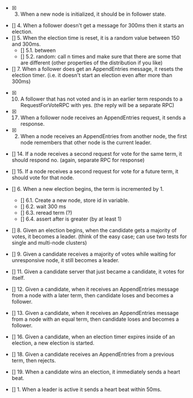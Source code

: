 - [x] 3. When a new node is initialized, it should be in follower state.
- [] 4. When a follower doesn't get a message for 300ms then it starts an election.
- [] 5. When the election time is reset, it is a random value between 150 and 300ms.
	- [] 5.1. between
	- [] 5.2. random: call n times and make sure that there are some that are different (other properties of the distribution if you like)
- [] 7. When a follower does get an AppendEntries message, it resets the election timer. (i.e. it doesn't start an election even after more than 300ms)
- [x] 10. A follower that has not voted and is in an earlier term responds to a RequestForVoteRPC with yes. (the reply will be a separate RPC)
- [x] 17. When a follower node receives an AppendEntries request, it sends a response.
- [x] 2. When a node receives an AppendEntries from another node, the first node remembers that other node is the current leader.

- [] 14. If a node receives a second request for vote for the same term, it should respond no. (again, separate RPC for response)
- [] 15. If a node receives a second request for vote for a future term, it should vote for that node.
 
- [] 6. When a new election begins, the term is incremented by 1.
	- [] 6.1. Create a new node, store id in variable.
	- [] 6.2. wait 300 ms
	- [] 6.3. reread term (?)
	- [] 6.4. assert after is greater (by at least 1)
- [] 8. Given an election begins, when the candidate gets a majority of votes, it becomes a leader. (think of the easy case; can use two tests for single and multi-node clusters)
- [] 9. Given a candidate receives a majority of votes while waiting for unresponsive node, it still becomes a leader.
- [] 11. Given a candidate server that just became a candidate, it votes for itself.
- [] 12. Given a candidate, when it receives an AppendEntries message from a node with a later term, then candidate loses and becomes a follower.
- [] 13. Given a candidate, when it receives an AppendEntries message from a node with an equal term, then candidate loses and becomes a follower.
- [] 16. Given a candidate, when an election timer expires inside of an election, a new election is started.
- [] 18. Given a candidate receives an AppendEntries from a previous term, then rejects.
- [] 19. When a candidate wins an election, it immediately sends a heart beat.


- [] 1. When a leader is active it sends a heart beat within 50ms.